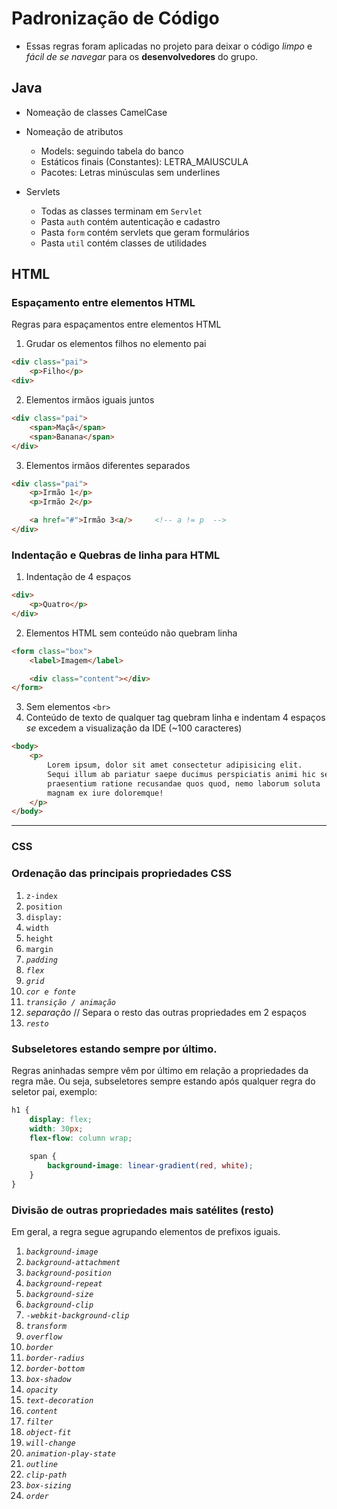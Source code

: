 # Padronização de Código

* Essas regras foram aplicadas no projeto para deixar o código _limpo_ e _fácil de se navegar_ para os **desenvolvedores** do grupo.

## Java
- Nomeação de classes CamelCase
- Nomeação de atributos
  - Models: seguindo tabela do banco
  - Estáticos finais (Constantes): LETRA_MAIUSCULA
  - Pacotes: Letras minúsculas sem underlines

- Servlets
  - Todas as classes terminam em `Servlet`
  - Pasta `auth` contém autenticação e cadastro
  - Pasta `form` contém servlets que geram formulários
  - Pasta `util` contém classes de utilidades
## HTML
### Espaçamento entre elementos HTML
Regras para espaçamentos entre elementos HTML

1. Grudar os elementos filhos no elemento pai
```html
<div class="pai">
    <p>Filho</p>
<div>
```


2. Elementos irmãos iguais juntos
```html
<div class="pai">
    <span>Maçã</span>
    <span>Banana</span>
</div>
```

3. Elementos irmãos diferentes separados
```html
<div class="pai">
    <p>Irmão 1</p>
    <p>Irmão 2</p>

    <a href="#">Irmão 3<a/>     <!-- a != p  -->
</div>
```

### Indentação e Quebras de linha para HTML
1. Indentação de 4 espaços
```html
<div>
    <p>Quatro</p>
</div>
```

2. Elementos HTML sem conteúdo não quebram linha
```html
<form class="box">
    <label>Imagem</label>

    <div class="content"></div>
</form>
```
3. Sem elementos `<br>`
4. Conteúdo de texto de qualquer tag quebram linha e indentam 4 espaços _se_ excedem a visualização da IDE (~100 caracteres)
```html
<body>
    <p>
        Lorem ipsum, dolor sit amet consectetur adipisicing elit. 
        Sequi illum ab pariatur saepe ducimus perspiciatis animi hic sed 
        praesentium ratione recusandae quos quod, nemo laborum soluta
        magnam ex iure doloremque!
    </p>
</body>
```

<hr>

### CSS

### Ordenação das principais propriedades CSS
1. `z-index`
2. `position`
3. `display:`
4. `width`
5. `height`
6. `margin`
7. _`padding`_ 
8. _`flex`_
9. _`grid`_
10. _`cor e fonte`_
11. _`transição / animação`_
12. _separação_ // Separa o resto das outras propriedades em 2 espaços 
13. _`resto`_

### Subseletores estando sempre por último.
Regras aninhadas sempre vêm por último em relação a propriedades da regra mãe. Ou seja, subseletores sempre estando após qualquer regra do seletor pai, exemplo:
```css
h1 {
    display: flex;
    width: 30px;
    flex-flow: column wrap;
   
    span {
        background-image: linear-gradient(red, white); 
    }
}
```


### Divisão de outras propriedades mais satélites (resto)
Em geral, a regra segue agrupando elementos de prefixos iguais.

1. _`background-image`_
2. _`background-attachment`_
3. _`background-position`_
4. _`background-repeat`_
5. _`background-size`_
6. _`background-clip`_
7. _`-webkit-background-clip`_
8. _`transform`_
9. _`overflow`_
10. _`border`_
11. _`border-radius`_
12. _`border-bottom`_
13. _`box-shadow`_
14. _`opacity`_
15. _`text-decoration`_
16. _`content`_
17. _`filter`_
18. _`object-fit`_
19. _`will-change`_
20. _`animation-play-state`_
21. _`outline`_
22. _`clip-path`_
23. _`box-sizing`_
24. _`order`_
